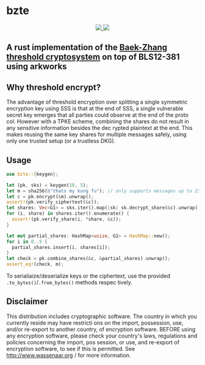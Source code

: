 # bzte
<p style="text-align: center;">
<a href="https://deps.rs/repo/github/silur/bzte"><img src="https://deps.rs/repo/github/silur/bzte/status.svg"></
a>
<a href="https://docs.rs/bzte"><img src="https://img.shields.io/docsrs/bzte"></a>
</p>

## A rust implementation of the <a href="https://cpb-us-w2.wpmucdn.com/sites.uab.edu/dist/a/68/files/2020/01/globecom03-p1491.pdf">Baek-Zhang threshold cryptosystem</a> on top of BLS12-381 using arkworks

## Why threshold encrypt?

The advantage of threshold encryption over splitting a single symmetric encryption key using SSS is that
at the end of SSS, a single vulnerable secret key emerges that all parties could observe at the end of the proto
col. However with a TPKE scheme, combining the shares do not result in any sensitive information besides the dec
rypted plaintext at the end. This makes reusing the same key shares for multiple messages safely, using only one
 trusted setup (or a trustless DKG).

## Usage

```rust
use bzte::{keygen};

let (pk, sks) = keygen(10, 5);
let m = sha256(b"thats my kung fu"); // only supports messages up to 256 bits!
let c = pk.encrypt(&m).unwrap();
assert!(pk.verify_ciphertext(&c));
let shares: Vec<G1> = sks.iter().map(|sk| sk.decrypt_share(&c).unwrap()).collect();
for (i, share) in shares.iter().enumerate() {
  assert!(pk.verify_share(i, *share, &c));
}

let mut partial_shares: HashMap<usize, G1> = HashMap::new();
for i in 0..5 {
  partial_shares.insert(i, shares[i]);
}
let check = pk.combine_shares(&c, &partial_shares).unwrap();
assert_eq!(check, m);
```

To serialiaize/deserialize keys or the ciphertext, use the provided `.to_bytes()`/`.from_bytes()` methods respec
tively.

## Disclaimer

This distribution includes cryptographic software. The country in  which you currently reside may have restricti
ons on the import,  possession, use, and/or re-export to another country, of encryption  software. BEFORE using
any encryption software, please check your  country's laws, regulations and policies concerning the import,  pos
session, or use, and re-export of encryption software, to see if this is permitted. See http://www.wassenaar.org
/ for more information.
